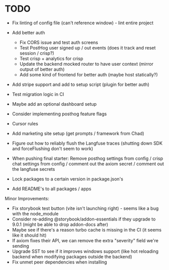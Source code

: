 # TODO

- Fix linting of config file (can't reference window) - lint entire project

- Add better auth
  - Fix CORS issue and test auth screens
  - Test PostHog user signed up / out events (does it track and reset session / crisp?)
  - Test crisp + analytics for crisp
  - Update the backend mocked router to have user context (mirror output of better auth)
  - Add some kind of frontend for better auth (maybe host statically?)
- Add stripe support and add to setup script (plugin for better auth)
- Test migration logic in CI
- Maybe add an optional dashboard setup
- Consider implementing posthog feature flags
- Cursor rules
- Add marketing site setup (get prompts / framework from Chad)
- Figure out how to reliably flush the Langfuse traces (shutting down SDK and forceFlushing don't seem to work)
- When pushing final starter: Remove posthog settings from config / crisp chat settings from config / comment out the axiom secret / comment out the langfuse secrets
- Lock packages to a certain version in package.json's
- Add README's to all packages / apps

Minor Improvements:

- Fix storybook test button (vite isn't launching right) - seems like a bug with the node_module
- Consider re-adding @storybook/addon-essentials if they upgrade to 9.0.1 (might be able to drop addon-docs after)
- Maybe see if there's a reason turbo cache is missing in the CI (it seems like it should hit)
- If axiom fixes their API, we can remove the extra "severity" field we're sending
- Upgrade SST to see if it improves windows support (like hot reloading backend when modifying packages outside the backend)
- Fix unmet peer dependencies when installing
